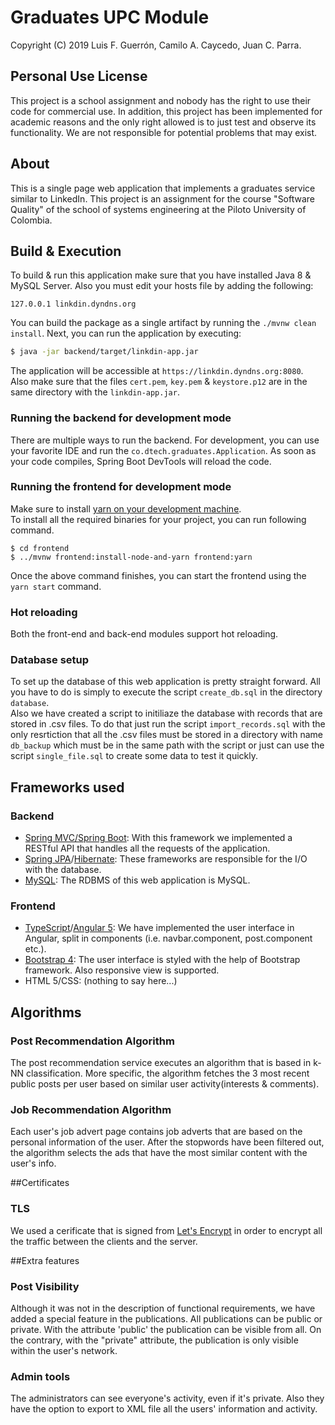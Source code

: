 # Graduates UPC Module
Copyright (C) 2019 Luis F. Guerrón, Camilo A. Caycedo, Juan C. Parra.

## Personal Use License
This project is a school assignment and nobody has the right to use their code for commercial use. In addition, this project has been implemented for academic reasons and the only right allowed is to just test and observe its functionality. We are not responsible for potential problems that may exist.

## About
This is a single page web application that implements a graduates service similar to LinkedIn. This project is an assignment for the course "Software Quality" of the school of systems engineering at the Piloto University of Colombia.

## Build & Execution
To build & run this application make sure that you have installed Java 8 & MySQL Server. Also you must edit your hosts file by adding the following:

```
127.0.0.1 linkdin.dyndns.org
```

You can build the package as a single artifact by running the `./mvnw clean install`.
Next, you can run the application by executing:

```bash
$ java -jar backend/target/linkdin-app.jar
```

The application will be accessible at `https://linkdin.dyndns.org:8080`. <br>
Also make sure that the files `cert.pem`, `key.pem` & `keystore.p12` are in the same directory with the `linkdin-app.jar`.

### Running the backend for development mode
There are multiple ways to run the backend. For development, you can use your favorite IDE and run the
`co.dtech.graduates.Application`. As soon as your code compiles, Spring Boot DevTools will reload the code.

### Running the frontend for development mode
Make sure to install [yarn on your development machine](https://yarnpkg.com/en/docs/install). <br>
To install all the required binaries for your project, you can run following command.

```
$ cd frontend
$ ../mvnw frontend:install-node-and-yarn frontend:yarn
```

Once the above command finishes, you can start the frontend using the `yarn start` command.

### Hot reloading
Both the front-end and back-end modules support hot reloading.

### Database setup
To set up the database of this web application is pretty straight forward. All you have to do is simply to execute the script `create_db.sql` in the directory `database`. <br>
Also we have created a script to initiliaze the database with records that are stored in .csv files. To do that just run the script `import_records.sql` with the only resrtiction that all the .csv files must be stored in a directory with name `db_backup` which must be in the same path with the script or just can use the script `single_file.sql` to create some data to test it quickly.

## Frameworks used

### Backend
* [Spring MVC/Spring Boot](https://spring.io/): With this framework we implemented a RESTful API that handles all the requests of the application.
* [Spring JPA](https://spring.io/projects/spring-data-jpa)/[Hibernate](https://hibernate.org/): These frameworks are responsible for the I/O with the database.
* [MySQL](https://www.mysql.com/): The RDBMS of this web application is MySQL.

### Frontend
* [TypeScript](https://www.typescriptlang.org/)/[Angular  5](https://angular.io/): We have implemented the user interface in Angular, split in components (i.e. navbar.component, post.component etc.).
* [Bootstrap 4](http://getbootstrap.com/): The user interface is styled with the help of Bootstrap framework. Also responsive view is supported.
* HTML 5/CSS: (nothing to say here...)

## Algorithms

### Post Recommendation Algorithm
The post recommendation service executes an algorithm that is based in k-NN classification. More specific, the algorithm fetches the 3 most recent public posts per user based on similar user activity(interests & comments).

### Job Recommendation Algorithm
Each user's job advert page contains job adverts that are based on the personal information of the user. After the stopwords have been filtered out, the algorithm selects the ads that have the most similar content with the user's info.

##Certificates

### TLS
We used a cerificate that is signed from [Let's Encrypt](https://letsencrypt.org/) in order to encrypt all the traffic between the clients and the server.

##Extra features

### Post Visibility
Although it was not in the description of functional requirements, we have added a special feature in the publications. All publications can be public or private. With the attribute 'public' the publication can be visible from all. On the contrary, with the "private" attribute, the publication is only visible within the user's network.

### Admin tools
The administrators can see everyone's activity, even if it's private. Also they have the option to export to XML file all the users' information and activity.
